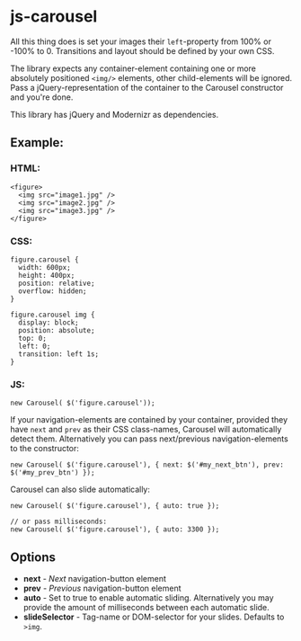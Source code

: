 js-carousel
===========

All this thing does is set your images their `left`-property from 100% or -100% to 0. Transitions and layout should be defined by your own CSS.

The library expects any container-element containing one or more absolutely positioned `<img/>` elements, other child-elements will be ignored. Pass a jQuery-representation of the container to the Carousel constructor and you're done.

This library has jQuery and Modernizr as dependencies.

## Example:

### HTML:

```
<figure>
  <img src="image1.jpg" />
  <img src="image2.jpg" />
  <img src="image3.jpg" />
</figure>
```

### CSS:

```
figure.carousel {
  width: 600px;
  height: 400px;
  position: relative;
  overflow: hidden;
}

figure.carousel img {
  display: block;
  position: absolute;
  top: 0;
  left: 0;
  transition: left 1s;
}
```

### JS:

```
new Carousel( $('figure.carousel'));
```

If your navigation-elements are contained by your container, provided they have ```next``` and ```prev``` as their CSS class-names, Carousel will automatically detect them. Alternatively you can pass next/previous navigation-elements to the constructor:

```
new Carousel( $('figure.carousel'), { next: $('#my_next_btn'), prev: $('#my_prev_btn') });
```

Carousel can also slide automatically:

```
new Carousel( $('figure.carousel'), { auto: true });

// or pass milliseconds:
new Carousel( $('figure.carousel'), { auto: 3300 });
```

## Options

* **next** - *Next* navigation-button element
* **prev** - *Previous* navigation-button element
* **auto** - Set to true to enable automatic sliding. Alternatively you may provide the amount of milliseconds between each automatic slide.
* **slideSelector** - Tag-name or DOM-selector for your slides. Defaults to ```>img```.
